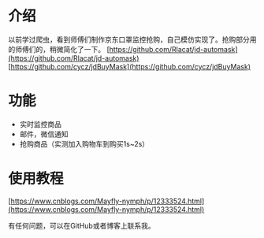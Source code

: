 # 介绍
以前学过爬虫，看到师傅们制作京东口罩监控抢购，自己模仿实现了。抢购部分用的师傅们的，稍微简化了一下。
[https://github.com/Rlacat/jd-automask](https://github.com/Rlacat/jd-automask)
<br/>
[https://github.com/cycz/jdBuyMask](https://github.com/cycz/jdBuyMask)

# 功能
- 实时监控商品
- 邮件，微信通知
- 抢购商品（实测加入购物车到购买1s~2s）

# 使用教程
[https://www.cnblogs.com/Mayfly-nymph/p/12333524.html](https://www.cnblogs.com/Mayfly-nymph/p/12333524.html)

有任何问题，可以在GitHub或者博客上联系我。
